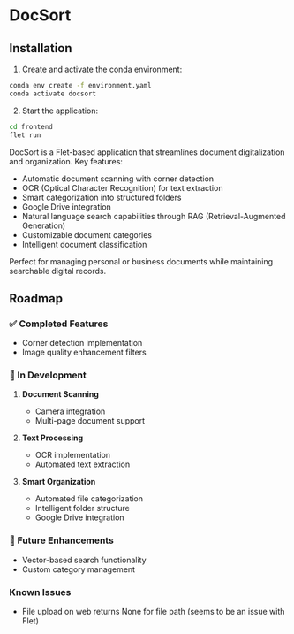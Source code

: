 # DocSort
## Installation

1. Create and activate the conda environment:
```bash
conda env create -f environment.yaml
conda activate docsort
```

2. Start the application:
```bash
cd frontend
flet run
```
DocSort is a Flet-based application that streamlines document digitalization and organization. Key features:

- Automatic document scanning with corner detection
- OCR (Optical Character Recognition) for text extraction
- Smart categorization into structured folders
- Google Drive integration
- Natural language search capabilities through RAG (Retrieval-Augmented Generation)
- Customizable document categories
- Intelligent document classification

Perfect for managing personal or business documents while maintaining searchable digital records.

## Roadmap

### ✅ Completed Features
- Corner detection implementation
- Image quality enhancement filters

### 🚧 In Development
1. **Document Scanning**
    - Camera integration
    - Multi-page document support

2. **Text Processing**
    - OCR implementation
    - Automated text extraction

3. **Smart Organization**
    - Automated file categorization
    - Intelligent folder structure
    - Google Drive integration

### 📅 Future Enhancements
- Vector-based search functionality
- Custom category management


### Known Issues
- File upload on web returns None for file path (seems to be an issue with Flet)